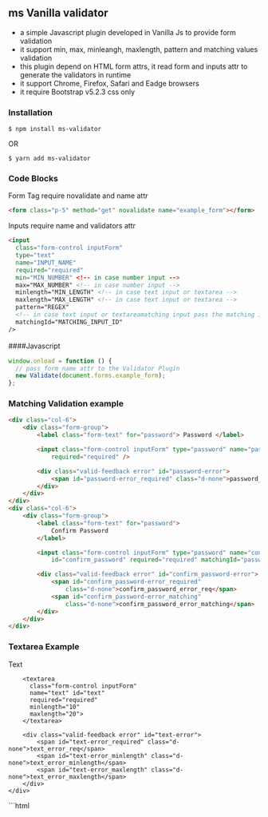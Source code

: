 ## ms Vanilla validator
 

- a simple Javascript plugin developed in Vanilla Js to provide form validation
- it support min, max, minleangh, maxlength, pattern and matching values validation
- this plugin depend on HTML form attrs, it read form and inputs attr to generate the validators in runtime
- it support Chrome, Firefox, Safari and Eadge browsers
- it require Bootstrap  v5.2.3 css only 

### Installation

`$ npm install ms-validator`

OR

`$ yarn add ms-validator`

### Code Blocks

Form Tag require novalidate and name attr

```html
<form class="p-5" method="get" novalidate name="example_form"></form>
```

Inputs require name and validators attr
```html
<input 
  class="form-control inputForm" 
  type="text" 
  name="INPUT_NAME" 
  required="required"
  min="MIN_NUMBER" <!-- in case number input -->
  max="MAX_NUMBER" <!-- in case number input -->
  minlength="MIN_LENGTH" <!-- in case text input or textarea -->
  maxlength="MAX_LENGTH" <!-- in case text input or textarea -->
  pattern="REGEX" 
  <!-- in case text input or textareamatching input pass the matching input id  -->
  matchingId="MATCHING_INPUT_ID"  
/>
```

####Javascript　

```javascript
window.onload = function () {
  // pass form name attr to the Validator Plugin
  new Validate(document.forms.example_form);
};
```

### Matching Validation example

```html
<div class="col-6">
    <div class="form-group">
        <label class="form-text" for="password"> Password </label>

        <input class="form-control inputForm" type="password" name="password" id="password"
            required="required" />

        <div class="valid-feedback error" id="password-error">
            <span id="password-error_required" class="d-none">password_error_req</span>
        </div>
    </div>
</div>
<div class="col-6">
    <div class="form-group">
        <label class="form-text" for="password">
            Confirm Password
        </label>

        <input class="form-control inputForm" type="password" name="confirm_password"
            id="confirm_password" required="required" matchingId="password" />

        <div class="valid-feedback error" id="confirm_password-error">
            <span id="confirm_password-error_required"
                class="d-none">confirm_password_error_req</span>
            <span id="confirm_password-error_matching"
                class="d-none">confirm_password_error_matching</span>
        </div>
    </div>
</div>
```

### Textarea Example
<div class="col-12">
    <div class="form-group">
        <label class="form-text" for="text">
            Text
        </label>

        <textarea 
          class="form-control inputForm"  
          name="text" id="text"   
          required="required" 
          minlength="10"  
          maxlength="20"> 
        </textarea>

        <div class="valid-feedback error" id="text-error">
            <span id="text-error_required" class="d-none">text_error_req</span>
            <span id="text-error_minlength" class="d-none">text_error_minlength</span>
            <span id="text-error_maxlength" class="d-none">text_error_maxlength</span>
        </div>
    </div>
</div>
```html

```
